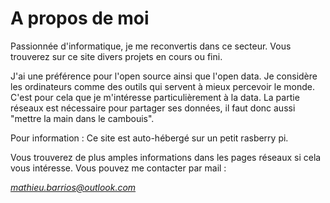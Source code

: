 # A propos de moi

Passionnée d'informatique, je me reconvertis dans ce secteur.
Vous trouverez sur ce site divers projets en cours ou fini.

J'ai une préférence pour l'open source ainsi que l'open data.
Je considère les ordinateurs comme des outils qui servent à mieux percevoir le monde.
C'est pour cela que je m'intéresse particulièrement à la data.
La partie réseaux est nécessaire pour partager ses données, il faut donc aussi "mettre la main dans le cambouis".

Pour information : Ce site est auto-hébergé sur un petit rasberry pi.

Vous trouverez de plus amples informations dans les pages réseaux si cela vous intéresse.
Vous pouvez me contacter par mail : 
    <address>
        <a href="mailto:%6da%74&#104;&#105;e&#117;%2e&#98;%61&#114;&#114;&#105;os&#64;o&#117;%74l&#111;&#111;k%2e%63%6f&#109;?
        Subject=contact site internet barrmath.ovh&amp;body=Bonjour, je voudrais avoir plus d'informations au sujet de">
        mathieu.barrios@outlook.com</a>
    </address>
